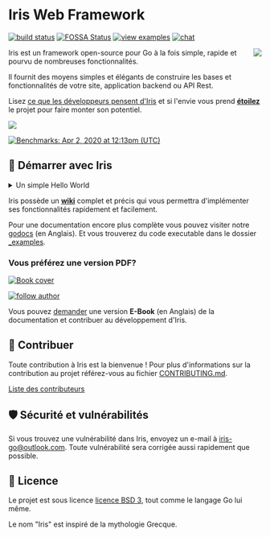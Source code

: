 # Iris Web Framework

[![build status](https://img.shields.io/github/actions/workflow/status/kataras/iris/ci.yml?branch=main&style=for-the-badge)](https://github.com/kataras/iris/actions/workflows/ci.yml) [![FOSSA Status](https://img.shields.io/badge/LICENSE%20SCAN-PASSING❤️-CD2956?style=for-the-badge&logo=fossa)](https://app.fossa.io/projects/git%2Bgithub.com%2Fkataras%2Firis?ref=badge_shield)<!--[![report card](https://img.shields.io/badge/report%20card-a%2B-ff3333.svg?style=for-the-badge)](https://goreportcard.com/report/github.com/kataras/iris)--><!--[![godocs](https://img.shields.io/badge/go-%20docs-488AC7.svg?style=for-the-badge)](https://pkg.go.dev/github.com/kataras/iris/v12@v12.2.0)--> [![view examples](https://img.shields.io/badge/learn%20by-examples-0C8EC5.svg?style=for-the-badge&logo=go)](https://github.com/kataras/iris/tree/main/_examples) [![chat](https://img.shields.io/gitter/room/iris_go/community.svg?color=7E18DD&logo=gitter&style=for-the-badge)](https://gitter.im/iris_go/community)<!--[![donate on PayPal](https://img.shields.io/badge/support-PayPal-blue.svg?style=for-the-badge)](https://iris-go.com/donate)--><!-- [![release](https://img.shields.io/badge/release%20-v12.0-0077b3.svg?style=for-the-badge)](https://github.com/kataras/iris/releases) -->

<a href="https://iris-go.com"> <img align="right" src="https://iris-go.com/images/logo-w169.png"></a>

Iris est un framework open-source pour Go à la fois simple, rapide et pourvu de nombreuses fonctionnalités.

Il fournit des moyens simples et élégants de construire les bases et fonctionnalités de votre site, application backend ou API Rest.

Lisez [ce que les développeurs pensent d'Iris](https://iris-go.com/testimonials/) et si l'envie vous prend **[étoilez](https://github.com/kataras/iris/stargazers)** le projet pour faire monter son potentiel.

[![](https://media.giphy.com/media/j5WLmtvwn98VPrm7li/giphy.gif)](https://iris-go.com/testimonials/)

[![Benchmarks: Apr 2, 2020 at 12:13pm (UTC)](https://iris-go.com/images/benchmarks.svg)](https://github.com/kataras/server-benchmarks)

## 📖 Démarrer avec Iris

<details>
<summary>Un simple Hello World</summary>

```sh
# https://www.iris-go.com/#ebookDonateForm
$ go get github.com/kataras/iris/v12@latest
# assume the following code in example.go file
$ cat example.go
```

```go
package main

import "github.com/kataras/iris/v12"

func main() {
    app := iris.New()
    app.Get("/ping", func(ctx iris.Context) {
        ctx.JSON(iris.Map{
            "message": "pong",
        })
    })

    app.Listen(":8080")  // port d'écoute
}
```

```sh
# compile et execute example.go
$ go run example.go
# maintenant visitez http://localhost:8080/ping
```

> Le routing est géré par [muxie](https://github.com/kataras/muxie), la librairie Go la plus rapide et complète.

</details>

Iris possède un **[wiki](https://www.iris-go.com/#ebookDonateForm)** complet et précis qui vous permettra d'implémenter ses fonctionnalités rapidement et facilement.

<!-- ![](https://media.giphy.com/media/Ur8iqy9FQfmPuyQpgy/giphy.gif) -->

Pour une documentation encore plus complète vous pouvez visiter notre [godocs](https://pkg.go.dev/github.com/kataras/iris/v12@v12.2.0) (en Anglais). Et vous trouverez du code executable dans le dossier [\_examples](_examples/).

### Vous préférez une version PDF?

<a href="https://iris-go.com/#book"> <img alt="Book cover" src="https://iris-go.com/images/iris-book-cover-sm.jpg?v=12"/> </a>

[![follow author](https://img.shields.io/twitter/follow/makismaropoulos.svg?style=for-the-badge)](https://twitter.com/intent/follow?screen_name=makismaropoulos)

Vous pouvez [demander](https://www.iris-go.com/#ebookDonateForm) une version **E-Book** (en Anglais) de la documentation et contribuer au développement d'Iris.

## 🙌 Contribuer

Toute contribution à Iris est la bienvenue ! Pour plus d'informations sur la contribution au projet référez-vous au fichier [CONTRIBUTING.md](CONTRIBUTING.md).

[Liste des contributeurs](https://github.com/kataras/iris/graphs/contributors)

## 🛡 Sécurité et vulnérabilités

Si vous trouvez une vulnérabilité dans Iris, envoyez un e-mail à [iris-go@outlook.com](mailto:iris-go@outlook.com). Toute vulnérabilité sera corrigée aussi rapidement que possible.

## 📝 Licence

Le projet est sous licence [licence BSD 3](LICENSE), tout comme le langage Go lui même.

Le nom "Iris" est inspiré de la mythologie Grecque.
<!-- ## Stargazers over time

[![Stargazers over time](https://starchart.cc/kataras/iris.svg)](https://starchart.cc/kataras/iris) -->

